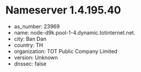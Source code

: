 # Nameserver 1.4.195.40

* as_number: 23969
* name: node-d9k.pool-1-4.dynamic.totinternet.net.
* city: Ban Dan
* country: TH
* organization: TOT Public Company Limited
* version: Unknown
* dnssec: false

